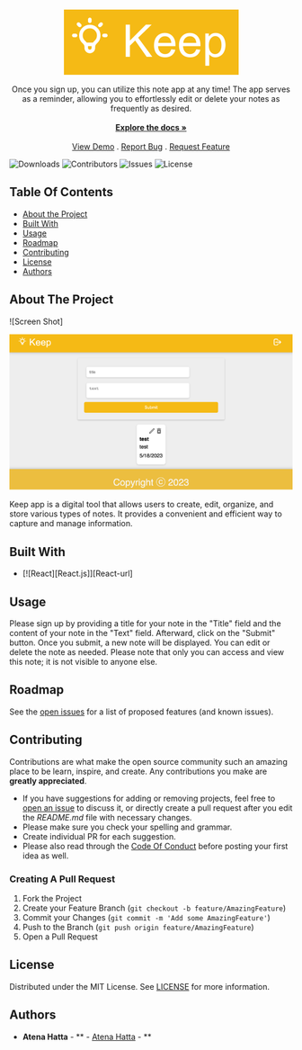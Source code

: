 <br/>
<p align="center">
  <a href="https://github.com/AtenaHatta/Keep">
        <img src="img_keep.png" alt="Logo">
  </a>

  <p align="center">
    Once you sign up, you can utilize this note app at any time! The app serves as a reminder, allowing you to effortlessly edit or delete your notes as frequently as desired.
    <br/>
    <br/>
    <a href="https://github.com/AtenaHatta/Keep"><strong>Explore the docs »</strong></a>
    <br/>
    <br/>
    <a href="https://github.com/AtenaHatta/Keep">View Demo</a>
    .
    <a href="https://github.com/AtenaHatta/Keep/issues">Report Bug</a>
    .
    <a href="https://github.com/AtenaHatta/Keep/issues">Request Feature</a>
  </p>
</p>

![Downloads](https://img.shields.io/github/downloads/AtenaHatta/Keep/total) ![Contributors](https://img.shields.io/github/contributors/AtenaHatta/Keep?color=dark-green) ![Issues](https://img.shields.io/github/issues/AtenaHatta/Keep) ![License](https://img.shields.io/github/license/AtenaHatta/Keep) 

## Table Of Contents

* [About the Project](#about-the-project)
* [Built With](#built-with)
* [Usage](#usage)
* [Roadmap](#roadmap)
* [Contributing](#contributing)
* [License](#license)
* [Authors](#authors)

## About The Project

![Screen Shot]
<!-- (https://keep-five.vercel.app/) -->
<img src="image_keep_screenshot.png">

Keep app is a digital tool that allows users to create, edit, organize, and store various types of notes. It provides a convenient and efficient way to capture and manage information.

## Built With
* [![React][React.js]][React-url]


## Usage

Please sign up by providing a title for your note in the "Title" field and the content of your note in the "Text" field. Afterward, click on the "Submit" button. Once you submit, a new note will be displayed. You can edit or delete the note as needed. Please note that only you can access and view this note; it is not visible to anyone else.

## Roadmap

See the [open issues](https://github.com/AtenaHatta/Keep/issues) for a list of proposed features (and known issues).

## Contributing

Contributions are what make the open source community such an amazing place to be learn, inspire, and create. Any contributions you make are **greatly appreciated**.
* If you have suggestions for adding or removing projects, feel free to [open an issue](https://github.com/AtenaHatta/Keep/issues/new) to discuss it, or directly create a pull request after you edit the *README.md* file with necessary changes.
* Please make sure you check your spelling and grammar.
* Create individual PR for each suggestion.
* Please also read through the [Code Of Conduct](https://github.com/AtenaHatta/Keep/blob/main/CODE_OF_CONDUCT.md) before posting your first idea as well.

### Creating A Pull Request

1. Fork the Project
2. Create your Feature Branch (`git checkout -b feature/AmazingFeature`)
3. Commit your Changes (`git commit -m 'Add some AmazingFeature'`)
4. Push to the Branch (`git push origin feature/AmazingFeature`)
5. Open a Pull Request

## License

Distributed under the MIT License. See [LICENSE](https://github.com/AtenaHatta/Keep/blob/main/LICENSE.md) for more information.

## Authors

* **Atena Hatta** - ** - [Atena Hatta](https://github.com/AtenaHatta) - **

